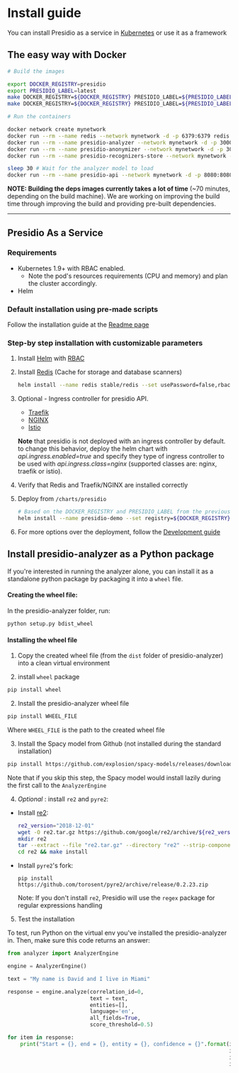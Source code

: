 # Install guide

You can install Presidio as a service in [Kubernetes](https://kubernetes.io/) or use it as a framework

## The easy way with Docker

```sh
# Build the images

export DOCKER_REGISTRY=presidio
export PRESIDIO_LABEL=latest
make DOCKER_REGISTRY=${DOCKER_REGISTRY} PRESIDIO_LABEL=${PRESIDIO_LABEL} docker-build-deps
make DOCKER_REGISTRY=${DOCKER_REGISTRY} PRESIDIO_LABEL=${PRESIDIO_LABEL} docker-build

# Run the containers

docker network create mynetwork
docker run --rm --name redis --network mynetwork -d -p 6379:6379 redis
docker run --rm --name presidio-analyzer --network mynetwork -d -p 3000:3000 -e GRPC_PORT=3000 ${DOCKER_REGISTRY}/presidio-analyzer:${PRESIDIO_LABEL}
docker run --rm --name presidio-anonymizer --network mynetwork -d -p 3001:3001 -e GRPC_PORT=3001 ${DOCKER_REGISTRY}/presidio-anonymizer:${PRESIDIO_LABEL}
docker run --rm --name presidio-recognizers-store --network mynetwork -d -p 3004:3004 -e GRPC_PORT=3004 -e REDIS_URL=redis:6379 ${DOCKER_REGISTRY}/presidio-recognizers-store:${PRESIDIO_LABEL}

sleep 30 # Wait for the analyzer model to load
docker run --rm --name presidio-api --network mynetwork -d -p 8080:8080 -e WEB_PORT=8080 -e ANALYZER_SVC_ADDRESS=presidio-analyzer:3000 -e ANONYMIZER_SVC_ADDRESS=presidio-anonymizer:3001 -e RECOGNIZERS_STORE_SVC_ADDRESS=presidio-recognizers-store:3004 ${DOCKER_REGISTRY}/presidio-api:${PRESIDIO_LABEL}
```

**NOTE: Building the deps images currently takes a lot of time** (~70 minutes, depending on the build machine). We are working on improving the build time through improving the build and providing pre-built dependencies.

---

## Presidio As a Service

### Requirements

- Kubernetes 1.9+ with RBAC enabled.
  - Note the pod's resources requirements (CPU and memory) and plan the cluster accordingly.
- Helm

### Default installation using pre-made scripts

Follow the installation guide at the [Readme page](https://github.com/Microsoft/presidio/blob/master/README.MD)

### Step-by step installation with customizable parameters

1. Install [Helm](https://github.com/kubernetes/helm) with [RBAC](https://github.com/kubernetes/helm/blob/master/docs/rbac.md#tiller-and-role-based-access-control)

2. Install [Redis](https://hub.kubeapps.com/charts/stable/redis) (Cache for storage and database scanners)

    ```sh
    helm install --name redis stable/redis --set usePassword=false,rbac.create=true --namespace presidio-system
    ```

3. Optional - Ingress controller for presidio API.
    - [Traefik](https://docs.traefik.io/user-guide/kubernetes/)
    - [NGINX](https://docs.microsoft.com/en-us/azure/aks/ingress-tls)
    - [Istio](https://istio.io/docs/tasks/traffic-management/ingress/)

    **Note** that presidio is not deployed with an ingress controller by default.  
    to change this behavior, deploy the helm chart with *api.ingress.enabled=true* and specify they type of ingress controller to be used with *api.ingress.class=nginx* (supported classes are: nginx, traefik or istio).

4. Verify that Redis and Traefik/NGINX are installed correctly

5. Deploy from `/charts/presidio`

    ```sh
    # Based on the DOCKER_REGISTRY and PRESIDIO_LABEL from the previous steps
    helm install --name presidio-demo --set registry=${DOCKER_REGISTRY},tag=${PRESIDIO_LABEL} . --namespace presidio
    ```

6. For more options over the deployment, follow the [Development guide](https://github.com/Microsoft/presidio/blob/master/docs/development.md)

## Install presidio-analyzer as a Python package
If you're interested in running the analyzer alone, you can install it as a standalone python package by packaging it into a `wheel` file.

#### Creating the wheel file:
In the presidio-analyzer folder, run:

```sh
python setup.py bdist_wheel
```

#### Installing the wheel file
1. Copy the created wheel file (from the `dist` folder of presidio-analyzer) into a clean virtual environment

2. install `wheel` package

```sh
pip install wheel
```

2. Install the presidio-analyzer wheel file

```sh
pip install WHEEL_FILE
```

Where `WHEEL_FILE` is the path to the created wheel file

3. Install the Spacy model from Github (not installed during the standard installation)

```sh
pip install https://github.com/explosion/spacy-models/releases/download/en_core_web_lg-2.1.0/en_core_web_lg-2.1.0.tar.gz
```

Note that if you skip this step, the Spacy model would install lazily during the first call to the `AnalyzerEngine`


4. *Optional* : install `re2` and `pyre2`:

- Install [re2](https://github.com/google/re2):

    ```sh
    re2_version="2018-12-01"
    wget -O re2.tar.gz https://github.com/google/re2/archive/${re2_version}.tar.gz
    mkdir re2 
    tar --extract --file "re2.tar.gz" --directory "re2" --strip-components 1
    cd re2 && make install
    ```

- Install `pyre2`'s fork:

  ```
  pip install https://github.com/torosent/pyre2/archive/release/0.2.23.zip
  ```
  
  Note: If you don't install `re2`, Presidio will use the `regex` package for regular expressions handling

5. Test the installation

  To test, run Python on the virtual env you've installed the presidio-analyzer in.
  Then, make sure this code returns an answer:

  ```python
  from analyzer import AnalyzerEngine

  engine = AnalyzerEngine()

  text = "My name is David and I live in Miami"

  response = engine.analyze(correlation_id=0, 
                            text = text, 
                            entities=[], 
                            language='en', 
                            all_fields=True,
                            score_threshold=0.5)

  for item in response:
      print("Start = {}, end = {}, entity = {}, confidence = {}".format(item.start,
                                                                        item.end,
                                                                        item.entity_type,
                                                                        item.score))

  ```
